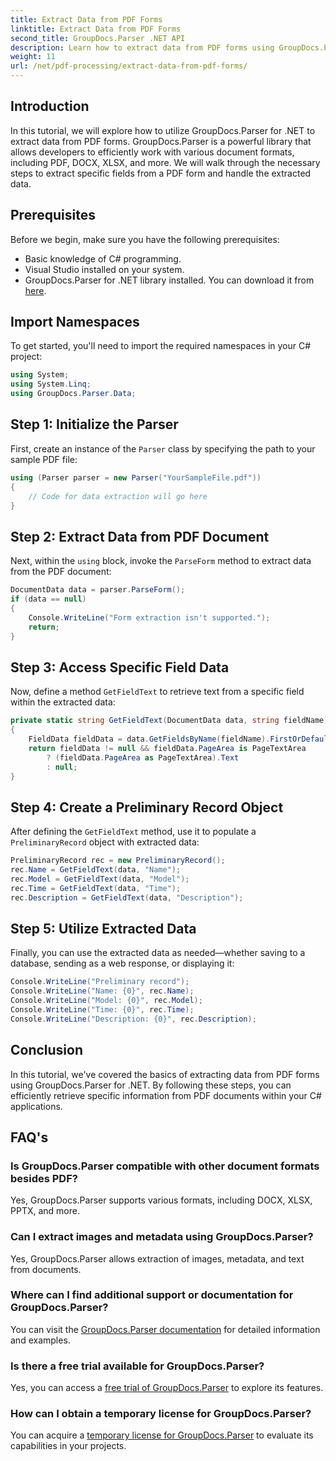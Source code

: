 ```yaml
---
title: Extract Data from PDF Forms
linktitle: Extract Data from PDF Forms
second_title: GroupDocs.Parser .NET API
description: Learn how to extract data from PDF forms using GroupDocs.Parser for .NET. Step-by-step guide with code examples and FAQs.
weight: 11
url: /net/pdf-processing/extract-data-from-pdf-forms/
---
```

## Introduction
In this tutorial, we will explore how to utilize GroupDocs.Parser for .NET to extract data from PDF forms. GroupDocs.Parser is a powerful library that allows developers to efficiently work with various document formats, including PDF, DOCX, XLSX, and more. We will walk through the necessary steps to extract specific fields from a PDF form and handle the extracted data.
## Prerequisites
Before we begin, make sure you have the following prerequisites:
- Basic knowledge of C# programming.
- Visual Studio installed on your system.
- GroupDocs.Parser for .NET library installed. You can download it from [here](https://releases.groupdocs.com/parser/net/).

## Import Namespaces
To get started, you'll need to import the required namespaces in your C# project:
```csharp
using System;
using System.Linq;
using GroupDocs.Parser.Data;
```
## Step 1: Initialize the Parser
First, create an instance of the `Parser` class by specifying the path to your sample PDF file:
```csharp
using (Parser parser = new Parser("YourSampleFile.pdf"))
{
    // Code for data extraction will go here
}
```
## Step 2: Extract Data from PDF Document
Next, within the `using` block, invoke the `ParseForm` method to extract data from the PDF document:
```csharp
DocumentData data = parser.ParseForm();
if (data == null)
{
    Console.WriteLine("Form extraction isn't supported.");
    return;
}
```
## Step 3: Access Specific Field Data
Now, define a method `GetFieldText` to retrieve text from a specific field within the extracted data:
```csharp
private static string GetFieldText(DocumentData data, string fieldName)
{
    FieldData fieldData = data.GetFieldsByName(fieldName).FirstOrDefault();
    return fieldData != null && fieldData.PageArea is PageTextArea
        ? (fieldData.PageArea as PageTextArea).Text
        : null;
}
```
## Step 4: Create a Preliminary Record Object
After defining the `GetFieldText` method, use it to populate a `PreliminaryRecord` object with extracted data:
```csharp
PreliminaryRecord rec = new PreliminaryRecord();
rec.Name = GetFieldText(data, "Name");
rec.Model = GetFieldText(data, "Model");
rec.Time = GetFieldText(data, "Time");
rec.Description = GetFieldText(data, "Description");
```
## Step 5: Utilize Extracted Data
Finally, you can use the extracted data as needed—whether saving to a database, sending as a web response, or displaying it:
```csharp
Console.WriteLine("Preliminary record");
Console.WriteLine("Name: {0}", rec.Name);
Console.WriteLine("Model: {0}", rec.Model);
Console.WriteLine("Time: {0}", rec.Time);
Console.WriteLine("Description: {0}", rec.Description);
```

## Conclusion
In this tutorial, we've covered the basics of extracting data from PDF forms using GroupDocs.Parser for .NET. By following these steps, you can efficiently retrieve specific information from PDF documents within your C# applications.

## FAQ's
### Is GroupDocs.Parser compatible with other document formats besides PDF?
Yes, GroupDocs.Parser supports various formats, including DOCX, XLSX, PPTX, and more.
### Can I extract images and metadata using GroupDocs.Parser?
Yes, GroupDocs.Parser allows extraction of images, metadata, and text from documents.
### Where can I find additional support or documentation for GroupDocs.Parser?
You can visit the [GroupDocs.Parser documentation](https://tutorials.groupdocs.com/parser/net/) for detailed information and examples.
### Is there a free trial available for GroupDocs.Parser?
Yes, you can access a [free trial of GroupDocs.Parser](https://releases.groupdocs.com/) to explore its features.
### How can I obtain a temporary license for GroupDocs.Parser?
You can acquire a [temporary license for GroupDocs.Parser](https://purchase.groupdocs.com/temporary-license/) to evaluate its capabilities in your projects.
